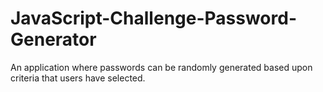 # JavaScript-Challenge-Password-Generator
An application where passwords can be randomly generated based upon criteria that users have selected.
